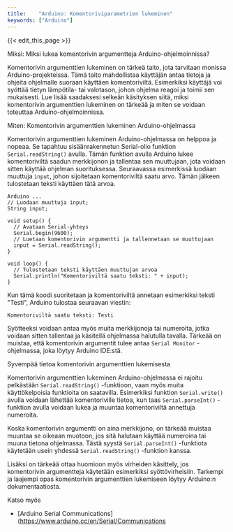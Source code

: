 ```yaml
---
title:    "Arduino: Komentoriviparametrien lukeminen"
keywords: ["Arduino"]
---
```


{{< edit_this_page >}}

Miksi: Miksi lukea komentorivin argumentteja Arduino-ohjelmoinnissa?

Komentorivin argumenttien lukeminen on tärkeä taito, jota tarvitaan monissa Arduino-projekteissa. Tämä taito mahdollistaa käyttäjän antaa tietoja ja ohjeita ohjelmalle suoraan käyttäen komentoriviltä. Esimerkiksi käyttäjä voi syöttää tietyn lämpötila- tai valotason, johon ohjelma reagoi ja toimii sen mukaisesti. Lue lisää saadaksesi selkeän käsityksen siitä, miksi komentorivin argumenttien lukeminen on tärkeää ja miten se voidaan toteuttaa Arduino-ohjelmoinnissa.

Miten: Komentorivin argumenttien lukeminen Arduino-ohjelmassa

Komentorivin argumenttien lukeminen Arduino-ohjelmassa on helppoa ja nopeaa. Se tapahtuu sisäänrakennetun Serial-olio funktion `Serial.readString()` avulla. Tämän funktion avulla Arduino lukee komentoriviltä saadun merkkijonon ja tallentaa sen muuttujaan, jota voidaan sitten käyttää ohjelman suorituksessa. Seuraavassa esimerkissä luodaan muuttuja `input`, johon sijoitetaan komentoriviltä saatu arvo. Tämän jälkeen tulostetaan teksti käyttäen tätä arvoa.

```
Arduino ... 
// Luodaan muuttuja input;
String input;

void setup() {
  // Avataan Serial-yhteys
  Serial.begin(9600);
  // Luetaan komentorivin argumentti ja tallennetaan se muuttujaan
  input = Serial.readString();
}

void loop() {
  // Tulostetaan teksti käyttäen muuttujan arvoa
  Serial.println("Komentoriviltä saatu teksti: " + input);
}
```

Kun tämä koodi suoritetaan ja komentoriviltä annetaan esimerkiksi teksti "Testi", Arduino tulostaa seuraavan viestin:

```
Komentoriviltä saatu teksti: Testi
```

Syötteeksi voidaan antaa myös muita merkkijonoja tai numeroita, jotka voidaan sitten tallentaa ja käsitellä ohjelmassa halutulla tavalla. Tärkeää on muistaa, että komentorivin argumentit tulee antaa `Serial Monitor` -ohjelmassa, joka löytyy Arduino IDE:stä.

Syvempää tietoa komentorivin argumenttien lukemisesta

Komentorivin argumenttien lukeminen Arduino-ohjelmassa ei rajoitu pelkästään `Serial.readString()` -funktioon, vaan myös muita käyttökelpoisia funktioita on saatavilla. Esimerkiksi funktion `Serial.write()` avulla voidaan lähettää komentoriville tietoa, kun taas `Serial.parseInt()` -funktion avulla voidaan lukea ja muuntaa komentoriviltä annettuja numeroita.

Koska komentorivin argumentti on aina merkkijono, on tärkeää muistaa muuntaa se oikeaan muotoon, jos sitä halutaan käyttää numeroina tai muuna tietona ohjelmassa. Tästä syystä `Serial.parseInt()` -funktiota käytetään usein yhdessä `Serial.readString()` -funktion kanssa.

Lisäksi on tärkeää ottaa huomioon myös virheiden käsittely, jos komentorivin argumentteja käytetään esimerkiksi syöttövirheisiin. Tarkempi ja laajempi opas komentorivin argumenttien lukemiseen löytyy Arduino:n dokumentaatiosta.

Katso myös

- [Arduino Serial Communications](https://www.arduino.cc/en/Serial/Communications